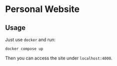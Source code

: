 # Personal Website

## Usage
Just use `docker` and run:

```
docker compose up
```

Then you can access the site under `localhost:4000`.
